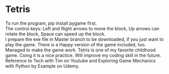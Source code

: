 # Tetris
To run the program, pip install pygame first.   
The control keys: Left and Right arrows to move the block, Up arrows can rotate the block, Space can speed up the block.   
I prepare the exe file in Master branch to be downloaded, if you just want to play the game. There is a Happy version of the game included, too.   
Managed to make the game work. Tetris is one of my favorite childhood game. Coing it is a nice practice. Will improve my coding skill in the future.   
Reference to Tech with Tim on Youtube and Exploring Game Mechanics with Python by Example on Udemy.

